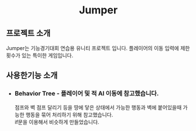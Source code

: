 <h1 align ="center">Jumper</h1>
<div align = "left">
  <h2>프로젝트 소개</h2>
   Jumper는 기능경기대회 연습용 유니티 프로젝트 입니다. 플레이어의 이동 입력에 제한 횟수가 있는 특이한 게임입니다.
  <h2>사용한기능 소개</h2>
  <ul>
    <li><h3>Behavior Tree - 플레이어 및 적 AI 이동에 참고했습니다.</h3>
      점프와 벽 점프 달리기 등을 땅에 닿은 상태에서 가능한 행동과 벽에 붙어있을때 가능한 행동을 묶어 처리하기 위해 참고했습니다. 
      <br>if문을 이용해서 비슷하게 만들었습니다. 
    </li>
  </ul>
</div>
